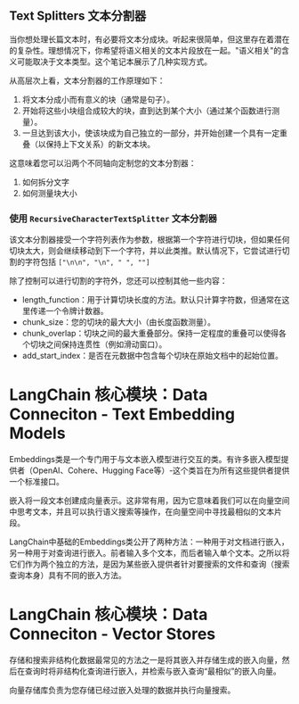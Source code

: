 ## Text Splitters 文本分割器

当你想处理长篇文本时，有必要将文本分成块。听起来很简单，但这里存在着潜在的复杂性。理想情况下，你希望将语义相关的文本片段放在一起。"语义相关"的含义可能取决于文本类型。这个笔记本展示了几种实现方式。

从高层次上看，文本分割器的工作原理如下：

1. 将文本分成小而有意义的块（通常是句子）。
2. 开始将这些小块组合成较大的块，直到达到某个大小（通过某个函数进行测量）。
3. 一旦达到该大小，使该块成为自己独立的一部分，并开始创建一个具有一定重叠（以保持上下文关系）的新文本块。

这意味着您可以沿两个不同轴向定制您的文本分割器：

1. 如何拆分文字
2. 如何测量块大小

### 使用 `RecursiveCharacterTextSplitter` 文本分割器

该文本分割器接受一个字符列表作为参数，根据第一个字符进行切块，但如果任何切块太大，则会继续移动到下一个字符，并以此类推。默认情况下，它尝试进行切割的字符包括 `["\n\n", "\n", " ", ""]`

除了控制可以进行切割的字符外，您还可以控制其他一些内容：

* length\_function：用于计算切块长度的方法。默认只计算字符数，但通常在这里传递一个令牌计数器。
* chunk\_size：您的切块的最大大小（由长度函数测量）。
* chunk\_overlap：切块之间的最大重叠部分。保持一定程度的重叠可以使得各个切块之间保持连贯性（例如滑动窗口）。
* add\_start\_index：是否在元数据中包含每个切块在原始文档中的起始位置。



# LangChain 核心模块：Data Conneciton - Text Embedding Models

Embeddings类是一个专门用于与文本嵌入模型进行交互的类。有许多嵌入模型提供者（OpenAI、Cohere、Hugging Face等）-这个类旨在为所有这些提供者提供一个标准接口。

嵌入将一段文本创建成向量表示。这非常有用，因为它意味着我们可以在向量空间中思考文本，并且可以执行语义搜索等操作，在向量空间中寻找最相似的文本片段。

LangChain中基础的Embeddings类公开了两种方法：一种用于对文档进行嵌入，另一种用于对查询进行嵌入。前者输入多个文本，而后者输入单个文本。之所以将它们作为两个独立的方法，是因为某些嵌入提供者针对要搜索的文件和查询（搜索查询本身）具有不同的嵌入方法。




# LangChain 核心模块：Data Conneciton - Vector Stores

存储和搜索非结构化数据最常见的方法之一是将其嵌入并存储生成的嵌入向量，然后在查询时将非结构化查询进行嵌入，并检索与嵌入查询“最相似”的嵌入向量。

向量存储库负责为您存储已经过嵌入处理的数据并执行向量搜索。
